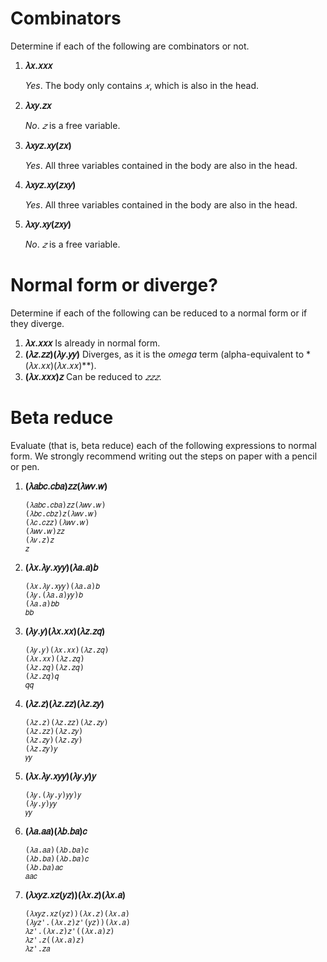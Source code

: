 # Combinators

Determine if each of the following are combinators or not.

1. **𝜆𝑥.𝑥𝑥𝑥**

   *Yes*. The body only contains *𝑥*, which is also in the head.
2. **𝜆𝑥𝑦.𝑧𝑥**

   *No*. *𝑧* is a free variable.
3. **𝜆𝑥𝑦𝑧.𝑥𝑦(𝑧𝑥)**

   *Yes*. All three variables contained in the body are also in the head.
4. **𝜆𝑥𝑦𝑧.𝑥𝑦(𝑧𝑥𝑦)**

   *Yes*. All three variables contained in the body are also in the head.
5. **𝜆𝑥𝑦.𝑥𝑦(𝑧𝑥𝑦)**

   *No*. *𝑧* is a free variable.

# Normal form or diverge?

Determine if each of the following can be reduced to a normal form or if they diverge.

1. **𝜆𝑥.𝑥𝑥𝑥**
   Is already in normal form.
2. **(𝜆𝑧.𝑧𝑧)(𝜆𝑦.𝑦𝑦)**
   Diverges, as it is the *omega* term (alpha-equivalent to *(𝜆𝑥.𝑥𝑥)(𝜆𝑥.𝑥𝑥)**).
3. **(𝜆𝑥.𝑥𝑥𝑥)𝑧**
   Can be reduced to *𝑧𝑧𝑧*.

# Beta reduce

Evaluate (that is, beta reduce) each of the following expressions to normal form. We strongly recommend writing out the steps on paper with a pencil or pen.

1. **(𝜆𝑎𝑏𝑐.𝑐𝑏𝑎)𝑧𝑧(𝜆𝑤𝑣.𝑤)**
   ```
   (𝜆𝑎𝑏𝑐.𝑐𝑏𝑎)𝑧𝑧(𝜆𝑤𝑣.𝑤)
   (𝜆𝑏𝑐.𝑐𝑏𝑧)𝑧(𝜆𝑤𝑣.𝑤)
   (𝜆𝑐.𝑐𝑧𝑧)(𝜆𝑤𝑣.𝑤)
   (𝜆𝑤𝑣.𝑤)𝑧𝑧
   (𝜆𝑣.𝑧)𝑧
   𝑧
   ```
2. **(𝜆𝑥.𝜆𝑦.𝑥𝑦𝑦)(𝜆𝑎.𝑎)𝑏**
   ```
   (𝜆𝑥.𝜆𝑦.𝑥𝑦𝑦)(𝜆𝑎.𝑎)𝑏
   (𝜆𝑦.(𝜆𝑎.𝑎)𝑦𝑦)𝑏
   (𝜆𝑎.𝑎)𝑏𝑏
   𝑏𝑏
   ```
3. **(𝜆𝑦.𝑦)(𝜆𝑥.𝑥𝑥)(𝜆𝑧.𝑧𝑞)**
   ```
   (𝜆𝑦.𝑦)(𝜆𝑥.𝑥𝑥)(𝜆𝑧.𝑧𝑞)
   (𝜆𝑥.𝑥𝑥)(𝜆𝑧.𝑧𝑞)
   (𝜆𝑧.𝑧𝑞)(𝜆𝑧.𝑧𝑞)
   (𝜆𝑧.𝑧𝑞)𝑞
   𝑞𝑞
   ```
4. **(𝜆𝑧.𝑧)(𝜆𝑧.𝑧𝑧)(𝜆𝑧.𝑧𝑦)**
   ```
   (𝜆𝑧.𝑧)(𝜆𝑧.𝑧𝑧)(𝜆𝑧.𝑧𝑦)
   (𝜆𝑧.𝑧𝑧)(𝜆𝑧.𝑧𝑦)
   (𝜆𝑧.𝑧𝑦)(𝜆𝑧.𝑧𝑦)
   (𝜆𝑧.𝑧𝑦)𝑦
   𝑦𝑦
   ```
5. **(𝜆𝑥.𝜆𝑦.𝑥𝑦𝑦)(𝜆𝑦.𝑦)𝑦**
   ```
   (𝜆𝑦.(𝜆𝑦.𝑦)𝑦𝑦)𝑦
   (𝜆𝑦.𝑦)𝑦𝑦
   𝑦𝑦
   ```
6. **(𝜆𝑎.𝑎𝑎)(𝜆𝑏.𝑏𝑎)𝑐**
   ```
   (𝜆𝑎.𝑎𝑎)(𝜆𝑏.𝑏𝑎)𝑐
   (𝜆𝑏.𝑏𝑎)(𝜆𝑏.𝑏𝑎)𝑐
   (𝜆𝑏.𝑏𝑎)𝑎𝑐
   𝑎𝑎𝑐
   ```
7. **(𝜆𝑥𝑦𝑧.𝑥𝑧(𝑦𝑧))(𝜆𝑥.𝑧)(𝜆𝑥.𝑎)**
   ```
   (𝜆𝑥𝑦𝑧.𝑥𝑧(𝑦𝑧))(𝜆𝑥.𝑧)(𝜆𝑥.𝑎)
   (𝜆𝑦𝑧'.(𝜆𝑥.𝑧)𝑧'(𝑦𝑧))(𝜆𝑥.𝑎)
   𝜆𝑧'.(𝜆𝑥.𝑧)𝑧'((𝜆𝑥.𝑎)𝑧)
   𝜆𝑧'.𝑧((𝜆𝑥.𝑎)𝑧)
   𝜆𝑧'.𝑧𝑎
   ```